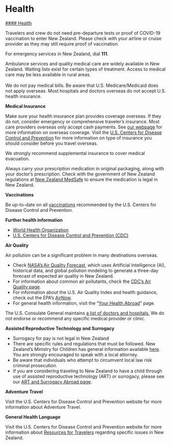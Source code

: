 # Health

[#### Health](javascript:void(0); "Health")

Travelers and crew do not need pre-departure tests or proof of COVID-19 vaccination to enter New Zealand. Please check with your airline or cruise provider as they may still require proof of vaccination.

For emergency services in New Zealand, dial **111**.

Ambulance services and quality medical care are widely available in New Zealand. Waiting lists exist for certain types of treatment. Access to medical care may be less available in rural areas.  
   
We do not pay medical bills. Be aware that U.S. Medicare/Medicaid does not apply overseas. Most hospitals and doctors overseas do not accept U.S. health insurance.

**Medical Insurance**

Make sure your health insurance plan provides coverage overseas. If they do not, consider emergency or comprehensive traveler’s insurance. Most care providers overseas only accept cash payments. See [our webpage](https://travel.state.gov/content/travel/en/international-travel/before-you-go/your-health-abroad/Insurance_Coverage_Overseas.html) for more information on overseas coverage. Visit the [U.S. Centers for Disease Control and Prevention](https://wwwnc.cdc.gov/travel/page/insurance) for more information on type of insurance you should consider before you travel overseas.

We strongly recommend supplemental insurance to cover medical evacuation.

Always carry your prescription medication in original packaging, along with your doctor’s prescription. Check with the government of New Zealand regulations at [New Zealand MedSafe](https://www.medsafe.govt.nz/medicines/medicines-landing.asp) to ensure the medication is legal in New Zealand.

**Vaccinations**

Be up-to-date on all [vaccinations](https://wwwnc.cdc.gov/travel/destinations/list) recommended by the U.S. Centers for Disease Control and Prevention.

**Further health information**

* [World Health Organization](https://www.who.int/)
* [U.S. Centers for Disease Control and Prevention (CDC)](https://www.cdc.gov/)

**Air Quality**

Air pollution can be a significant problem in many destinations overseas.

* Check [NASA’s Air Quality Forecast](https://aeronet.gsfc.nasa.gov/new_web/aqforecast), which uses Artificial Intelligence (AI), historical data, and global pollution modeling to generate a three-day forecast of expected air quality in New Zealand.
* For information about common air pollutants, check the [CDC’s Air Quality page](https://www.cdc.gov/air-quality/pollutants/).
* For information about the U.S. Air Quality Index and health guidance, check out the EPA’s [AirNow](https://www.airnow.gov/aqi/aqi-basics/).
* For general health information, visit the “[Your Health Abroad](https://travel.state.gov/content/travel/en/international-travel/before-you-go/your-health-abroad.html)” page.

The U.S. Consulate General maintains [a list of doctors and hospitals.](https://nz.usembassy.gov/services/medical-assistance/) We do not endorse or recommend any specific medical provider or clinic.

**Assisted Reproductive Technology and Surrogacy**

* Surrogacy for pay is not legal in New Zealand
* There are specific rules and regulations that must be followed. New Zealand’s Ministry for Children has general information available [here](https://www.orangatamariki.govt.nz/adoption/surrogacy-and-adoption/). You are strongly encouraged to speak with a local attorney.
* Be aware that individuals who attempt to circumvent local law risk criminal prosecution.
* If you are considering traveling to New Zealand to have a child through use of assisted reproductive technology (ART) or surrogacy, please see our [ART and Surrogacy Abroad page](https://www.orangatamariki.govt.nz/adoption/surrogacy-and-adoption/).

**Adventure Travel**

Visit the U.S. Centers for Disease Control and Prevention website for more information about Adventure Travel.

**General Health Language**

Visit the U.S. Centers for Disease Control and Prevention website for more information about [Resources for Travelers](https://wwwnc.cdc.gov/travel/page/traveler-information-center) regarding specific issues in New Zealand.